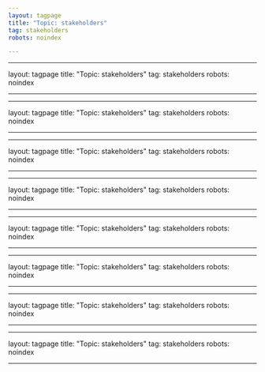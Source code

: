 ```yaml
---
layout: tagpage
title: "Topic: stakeholders"
tag: stakeholders
robots: noindex

---
```

---
layout: tagpage
title: "Topic: stakeholders"
tag: stakeholders
robots: noindex

---
---
layout: tagpage
title: "Topic: stakeholders"
tag: stakeholders
robots: noindex

---
---
layout: tagpage
title: "Topic: stakeholders"
tag: stakeholders
robots: noindex

---
---
layout: tagpage
title: "Topic: stakeholders"
tag: stakeholders
robots: noindex

---
---
layout: tagpage
title: "Topic: stakeholders"
tag: stakeholders
robots: noindex

---
---
layout: tagpage
title: "Topic: stakeholders"
tag: stakeholders
robots: noindex

---
---
layout: tagpage
title: "Topic: stakeholders"
tag: stakeholders
robots: noindex

---
---
layout: tagpage
title: "Topic: stakeholders"
tag: stakeholders
robots: noindex

---
